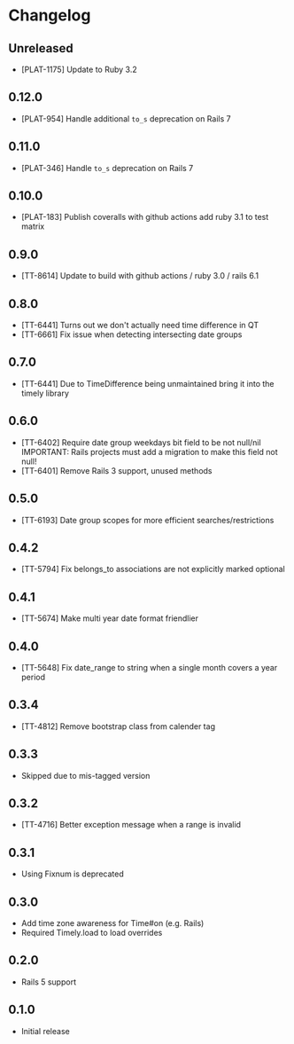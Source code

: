 # Changelog

## Unreleased

- [PLAT-1175] Update to Ruby 3.2

## 0.12.0

- [PLAT-954] Handle additional `to_s` deprecation on Rails 7

## 0.11.0

- [PLAT-346] Handle `to_s` deprecation on Rails 7

## 0.10.0

- [PLAT-183] Publish coveralls with github actions add ruby 3.1 to test matrix

## 0.9.0

- [TT-8614] Update to build with github actions / ruby 3.0 / rails 6.1

## 0.8.0

- [TT-6441] Turns out we don't actually need time difference in QT
- [TT-6661] Fix issue when detecting intersecting date groups

## 0.7.0

- [TT-6441] Due to TimeDifference being unmaintained bring it into the timely library

## 0.6.0

- [TT-6402] Require date group weekdays bit field to be not null/nil
  IMPORTANT: Rails projects must add a migration to make this field not null!
- [TT-6401] Remove Rails 3 support, unused methods

## 0.5.0

- [TT-6193] Date group scopes for more efficient searches/restrictions

## 0.4.2

- [TT-5794] Fix belongs_to associations are not explicitly marked optional

## 0.4.1

- [TT-5674] Make multi year date format friendlier

## 0.4.0

- [TT-5648] Fix date_range to string when a single month covers a year period

## 0.3.4

- [TT-4812] Remove bootstrap class from calender tag

## 0.3.3

- Skipped due to mis-tagged version

## 0.3.2

- [TT-4716] Better exception message when a range is invalid

## 0.3.1

- Using Fixnum is deprecated

## 0.3.0

- Add time zone awareness for Time#on (e.g. Rails)
- Required Timely.load to load overrides

## 0.2.0

- Rails 5 support

## 0.1.0

- Initial release
